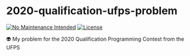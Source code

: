 # 2020-qualification-ufps-problem

[![No Maintenance Intended](http://unmaintained.tech/badge.svg)](http://unmaintained.tech/)
[![License](https://img.shields.io/github/license/mashape/apistatus.svg)](https://github.com/RD17/ambar/blob/master/License.txt)

:alien: My problem for the 2020 Qualification Programming Contest from the UFPS
